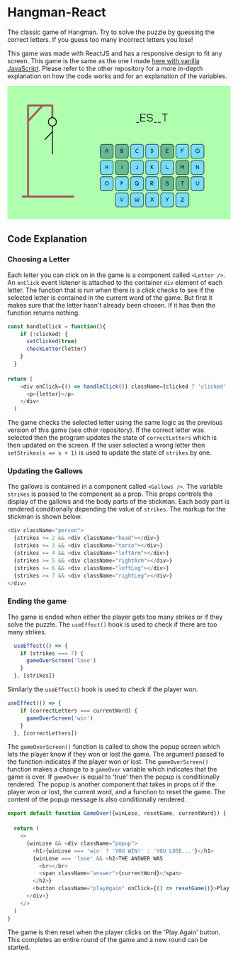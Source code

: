 # Hangman-React

The classic game of Hangman. Try to solve the puzzle by guessing the correct letters. If you guess too many incorrect letters you lose!

This game was made with ReactJS and has a responsive design to fit any screen. This game is the same as the one I made [here with vanilla JavaScript](https://github.com/MichaelMcCann1/Hangman). Please refer to the other repository for a more in-depth explanation on how the code works and for an explanation of the variables.

<img src="https://github.com/MichaelMcCann1/Hangman/blob/main/hangmanScreenshot.png" height="300px">


## Code Explanation

### Choosing a Letter
Each letter you can click on in the game is a component called `<Letter />`. An `onClick` event listener is attached to the container `div` element of each letter. The function that is run when there is a click checks to see if the selected letter is contained in the current word of the game. But first it makes sure that the letter hasn't already been chosen. If it has then the function returns nothing.

``` javascript
const handleClick = function(){
    if (!clicked) {
      setClicked(true)
      checkLetter(letter)
    }
  }

return (
    <div onClick={() => handleClick()} className={clicked ? 'clicked' : ''}>
      <p>{letter}</p>
    </div>
  )
```

The game checks the selected letter using the same logic as the previous version of this game (see other repository). If the correct letter was selected then the program updates the state of `correctLetters` which is then updated on the screen. If the user selected a wrong letter then `setStrikes(s => s + 1)` is used to update the state of `strikes` by one.

### Updating the Gallows

The gallows is contained in a component called `<Gallows />`. The variable `strikes` is passed to the component as a prop. This props controls the display of the gallows and the body parts of the stickman. Each body part is rendered conditionally depending the value of `strikes`. The markup for the stickman is shown below.

``` javascript
<div className="person">
  {strikes >= 2 && <div className="head"></div>}
  {strikes >= 3 && <div className="torso"></div>}
  {strikes >= 4 && <div className="leftArm"></div>}
  {strikes >= 5 && <div className="rightArm"></div>}
  {strikes >= 6 && <div className="leftLeg"></div>}
  {strikes >= 7 && <div className="rightLeg"></div>}
</div> 
```

### Ending the game

The game is ended when either the player gets too many strikes or if they solve the puzzle. The `useEffect()` hook is used to check if there are too many strikes.

``` javascript
  useEffect(() => {
    if (strikes === 7) {
      gameOverScreen('lose')
    }
  }, [strikes])
```

Similarly the `useEffect()` hook is used to check if the player won.

``` javascript
useEffect(() => {
    if (correctLetters === currentWord) {
      gameOverScreen('win')
    }
  }, [correctLetters])
```

The `gameOverScreen()` function is called to show the popup screen which lets the player know if they won or lost the game. The argument passed to the function indicates if the player won or lost. The `gameOverScreen()` function makes a change to a `gameOver` variable which indicates that the game is over. If `gameOver` is equal to 'true' then the popup is conditionally rendered. The popup is another component that takes in props of if the player won or lost, the current word, and a function to reset the game. The content of the popup message is also conditionally rendered. 

``` javascript
export default function GameOver({winLose, resetGame, currentWord}) {

  return (
    <>
      {winLose && <div className="popup">
        <h1>{winLose === 'win' ? 'YOU WIN!' : 'YOU LOSE...'}</h1>
        {winLose === 'lose' && <h2>THE ANSWER WAS
          <br></br>
          <span className="answer">{currentWord}</span>
        </h2>}
        <button className="playAgain" onClick={() => resetGame()}>Play Again</button>
      </div>}
    </>
  )
}
```

The game is then reset when the player clicks on the 'Play Again' button. This completes an entire round of the game and a new round can be started.
